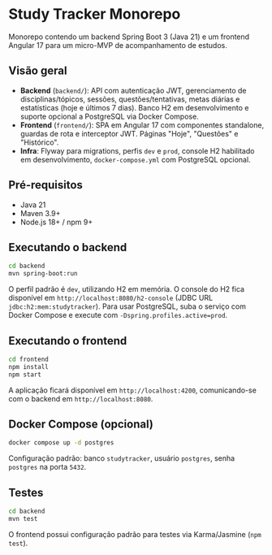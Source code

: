 # Study Tracker Monorepo

Monorepo contendo um backend Spring Boot 3 (Java 21) e um frontend Angular 17 para um micro-MVP de acompanhamento de estudos.

## Visão geral

- **Backend** (`backend/`): API com autenticação JWT, gerenciamento de disciplinas/tópicos, sessões, questões/tentativas, metas diárias e estatísticas (hoje e últimos 7 dias). Banco H2 em desenvolvimento e suporte opcional a PostgreSQL via Docker Compose.
- **Frontend** (`frontend/`): SPA em Angular 17 com componentes standalone, guardas de rota e interceptor JWT. Páginas "Hoje", "Questões" e "Histórico".
- **Infra**: Flyway para migrations, perfis `dev` e `prod`, console H2 habilitado em desenvolvimento, `docker-compose.yml` com PostgreSQL opcional.

## Pré-requisitos

- Java 21
- Maven 3.9+
- Node.js 18+ / npm 9+

## Executando o backend

```bash
cd backend
mvn spring-boot:run
```

O perfil padrão é `dev`, utilizando H2 em memória. O console do H2 fica disponível em `http://localhost:8080/h2-console` (JDBC URL `jdbc:h2:mem:studytracker`). Para usar PostgreSQL, suba o serviço com Docker Compose e execute com `-Dspring.profiles.active=prod`.

## Executando o frontend

```bash
cd frontend
npm install
npm start
```

A aplicação ficará disponível em `http://localhost:4200`, comunicando-se com o backend em `http://localhost:8080`.

## Docker Compose (opcional)

```bash
docker compose up -d postgres
```

Configuração padrão: banco `studytracker`, usuário `postgres`, senha `postgres` na porta `5432`.

## Testes

```bash
cd backend
mvn test
```

O frontend possui configuração padrão para testes via Karma/Jasmine (`npm test`).

